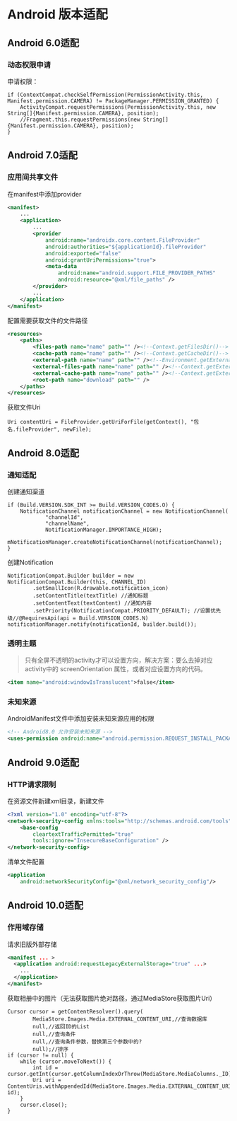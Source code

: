 # Android 版本适配

## Android 6.0适配

### 动态权限申请

申请权限：

```
if (ContextCompat.checkSelfPermission(PermissionActivity.this, Manifest.permission.CAMERA) != PackageManager.PERMISSION_GRANTED) {
    ActivityCompat.requestPermissions(PermissionActivity.this, new String[]{Manifest.permission.CAMERA}, position);
    //Fragment.this.requestPermissions(new String[]{Manifest.permission.CAMERA}, position);
}
```

## Android 7.0适配

### 应用间共享文件

在manifest中添加provider

```xml
<manifest>
    ...
    <application>
        ...
        <provider
            android:name="androidx.core.content.FileProvider"
            android:authorities="${applicationId}.fileProvider"
            android:exported="false"
            android:grantUriPermissions="true">
            <meta-data
                android:name="android.support.FILE_PROVIDER_PATHS"
                android:resource="@xml/file_paths" />
        </provider>
        ...
    </application>
</manifest>
```

配置需要获取文件的文件路径

```xml
<resources>
    <paths>
        <files-path name="name" path="" /><!--Context.getFilesDir()-->
        <cache-path name="name" path="" /><!--Context.getCacheDir()-->
        <external-path name="name" path="" /><!--Environment.getExternalStorageDirectory()-->
        <external-files-path name="name" path="" /><!--Context.getExternalFilesDir()-->
        <external-cache-path name="name" path="" /><!--Context.getExternalCacheDir()-->
        <root-path name="download" path="" />
    </paths>
</resources>
```

获取文件Uri

```
Uri contentUri = FileProvider.getUriForFile(getContext(), "包名.fileProvider", newFile);
```

## Android 8.0适配

### 通知适配

创建通知渠道

```
if (Build.VERSION.SDK_INT >= Build.VERSION_CODES.O) {
    NotificationChannel notificationChannel = new NotificationChannel(
            "channelId",
            "channelName",
            NotificationManager.IMPORTANCE_HIGH);
    mNotificationManager.createNotificationChannel(notificationChannel);
}
```

创建Notification

```
NotificationCompat.Builder builder = new NotificationCompat.Builder(this, CHANNEL_ID)
        .setSmallIcon(R.drawable.notification_icon)
        .setContentTitle(textTitle) //通知标题
        .setContentText(textContent) //通知内容
        .setPriority(NotificationCompat.PRIORITY_DEFAULT); //设置优先级//@RequiresApi(api = Build.VERSION_CODES.N)
notificationManager.notify(notificationId, builder.build());
```

### 透明主题

> 只有全屏不透明的activity才可以设置方向，解决方案：要么去掉对应activity中的 screenOrientation 属性，或者对应设置方向的代码。

```xml
<item name="android:windowIsTranslucent">false</item>
```

### 未知来源

AndroidManifest文件中添加安装未知来源应用的权限

```xml
<!-- Android8.0 允许安装未知来源 -->
<uses-permission android:name="android.permission.REQUEST_INSTALL_PACKAGES" />
```

## Android 9.0适配

### HTTP请求限制

在资源文件新建xml目录，新建文件

```xml
<?xml version="1.0" encoding="utf-8"?>
<network-security-config xmlns:tools="http://schemas.android.com/tools">
    <base-config
        cleartextTrafficPermitted="true"
        tools:ignore="InsecureBaseConfiguration" />
</network-security-config>
```

清单文件配置

```xml
<application
    android:networkSecurityConfig="@xml/network_security_config"/>
```

## Android 10.0适配

### 作用域存储

请求旧版外部存储

```xml
<manifest ... >
  <application android:requestLegacyExternalStorage="true" ...>
    ...
  </application>
</manifest>
```

获取相册中的图片（无法获取图片绝对路径，通过MediaStore获取图片Uri）

```
Cursor cursor = getContentResolver().query(
        MediaStore.Images.Media.EXTERNAL_CONTENT_URI,//查询数据库
        null,//返回ID的List
        null,//查询条件
        null,//查询条件参数，替换第三个参数中的?
        null);//排序
if (cursor != null) {
    while (cursor.moveToNext()) {
        int id = cursor.getInt(cursor.getColumnIndexOrThrow(MediaStore.MediaColumns._ID));
        Uri uri = ContentUris.withAppendedId(MediaStore.Images.Media.EXTERNAL_CONTENT_URI, id);
    }
    cursor.close();
}
```

